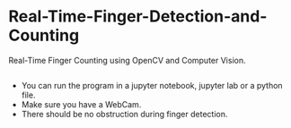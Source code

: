 # Real-Time-Finger-Detection-and-Counting
Real-Time Finger Counting using OpenCV and Computer Vision. 

<img src="https://i.ytimg.com/vi/5LWbOa1za4U/maxresdefault.jpg"  alt=""/>

<ul>
  <li>You can run the program in a jupyter notebook, jupyter lab or a python file.</li>
  <li>Make sure you have a WebCam.</li>
  <li>There should be no obstruction during finger detection.</li>
</ul>




